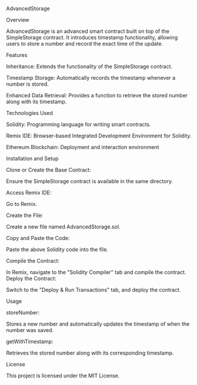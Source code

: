 AdvancedStorage

Overview

AdvancedStorage is an advanced smart contract built on top of the SimpleStorage contract. It introduces timestamp functionality, allowing users to store a number and record the exact time of the update.

Features

Inheritance: Extends the functionality of the SimpleStorage contract.

Timestamp Storage: Automatically records the timestamp whenever a number is stored.

Enhanced Data Retrieval: Provides a function to retrieve the stored number along with its timestamp.

Technologies Used

Solidity: Programming language for writing smart contracts.

Remix IDE: Browser-based Integrated Development Environment for Solidity.

Ethereum Blockchain: Deployment and interaction environment

Installation and Setup

Clone or Create the Base Contract:

Ensure the SimpleStorage contract is available in the same directory.

Access Remix IDE:

Go to Remix.

Create the File:

Create a new file named AdvancedStorage.sol.

Copy and Paste the Code:

Paste the above Solidity code into the file.

Compile the Contract:

In Remix, navigate to the "Solidity Compiler" tab and compile the contract.
Deploy the Contract:

Switch to the "Deploy & Run Transactions" tab, and deploy the contract.

Usage

storeNumber:

Stores a new number and automatically updates the timestamp of when the number was saved.

getWithTimestamp:

Retrieves the stored number along with its corresponding timestamp.

License

This project is licensed under the MIT License.
